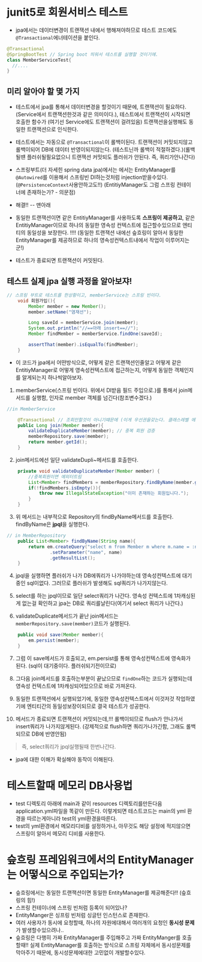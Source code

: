 # junit5로 회원서비스 테스트

- jpa에서는 데이터변경이 트랜잭션 내에서 행해져야하므로 테스트 코드에도 `@Transactional`에너테이션을 붙인다.

```java
@Transactional
@SpringBootTest // Spring boot 띄워서 테스트를 실행할 것이기에.
class MemberServiceTest{
  //....
}
```

## 미리 알아야 할 몇 가지

- 테스트에서 jpa를 통해서 데이터변경을 할것이기 때문에, 트랜잭션이 필요하다.(Service에서 트랜잭션한것과 같은 의미이다.), 테스트에서 트랜잭션이 시작되면 호출한 함수가 (여기선 Service에도 트랜잭션이 걸려있음) 트랜잭션을실행해도 동일한 트랜잭션으로 인식한다.

- 테스트에서는 자동으로 `@Transactional`이 롤백이된다. 트랜잭션이 커밋되지않고 롤백이되어 DB에 데이터 반영이되지않는다. (테스트닌까 롤백이 적절하겠다.)(롤백될떈 플러쉬될필요없으니 트랜잭션 커밋되도 플러쉬가 안된다. 즉, 쿼리가안나간다)

- 스프링부트(더 자세힌 spring data jpa)에서는 에서는 EntityManager를 `@Autowired`를 이용해서 스프링빈 DI하는것처럼 injection받을수있다.(`@PersistenceContext`사용안하고도!!)
  (EntitiyManager도 그럼 스프링 컨테이너에 존재하는가? - 의문점)
- 해결!! -- 맨아래

- 동일한 트랜잭션이면 같은 EntitiyManager를 사용하도록 **스프링이 제공하고**, 같은 EntitiyManager이므로 하나의 동일한 영속성 컨텍스트에 접근할수있으므로 엔티티의 동일성을 보장한다. !!!! (동일한 트랜잭션 내에선 슾흐링이 알아서 동일한 EntityManager를 제공하므로 하나의 영속성컨텍스트내에서 작업이 이루어지는군!)

- 테스트가 종료되면 트랜잭션이 커밋된다.

## 테스트 실제 jpa 실행 과정을 알아보쟈!

```java
// 스프링 부트로 테스트를 한상황이고, memberService는 스프링 빈이다.
    void 회원가입(){
        Member member = new Member();
        member.setName("염재선");

        Long saveId = memberService.join(member);
        System.out.println("//==아래 insert==//");
        Member findMember = memberService.findOne(saveId);

        assertThat(member).isEqualTo(findMember);
    }
```

- 이 코드가 jpa에서 어떤방식으로, 어떻게 같은 트랜잭션인줄알고 어떻게 같은 EntitiyManager로 어떻게 영속성컨텍스트에 접근하는지, 어떻게 동일한 객체인지를 알게되는지 하나씩알아보자.

1. memberService(스프링 빈이다. 위에서 DI받음 필드 주입으로.)를 통해서 join메서드를 실행함, 인자로 member 객체를 넘긴다(참조변수겠다.)

```java
//in MemberService

    @Transactional // 조회만할것이 아니기떄문에 (이게 우선권을갖는다. 클래스레벨 에너테이션보다)
    public Long join(Member member){
        validateDuplicateMember(member); // 중복 회원 검증
        memberRepository.save(member);
        return member.getId();
    }
```

2. join메서드에선 일단 validateDupli~메서드를 호출한다.

```java
    private void validateDuplicateMember(Member member) {
        //중복회원이면 예외터트림
        List<Member> findMembers = memberRepository.findByName(member.getName());
        if(!findMembers.isEmpty()){
            throw new IllegalStateException("이미 존재하는 회원입니다.");
        }
    }
```

3. 위 메서드는 내부적으로 Repository의 findByName메서드를 호출한다. findByName은 **jpql**을 실행한다.

```java
// in MemberRepository
    public List<Member> findByName(String name){
        return em.createQuery("select m from Member m where m.name = :name", Member.class)
                .setParameter("name", name)
                .getResultList();
    }
```

4. jpql을 실행하면 플러쉬가 나가 DB에쿼리가 나가야하는데 영속성컨텍스트에 대기중인 sql이없다. 그러므로 플러쉬가 발생해도 sql쿼리가 나가지않는다.

5. select를 하는 jpql이므로 일단 select쿼리가 나간다. 영속성 컨텍스트에 1차캐싱된게 없는걸 확인하고 jpa는 DB로 쿼리를날린다(여기서 select 쿼리가 나간다.)

6. validateDuplicate메서드가 끝난 join메서드는 `memberRepository.save(member)`코드가 실행된다.

```java
    public void save(Member member){
        em.persist(member);
    }
```

7. 그럼 이 save메서드가 호출되고, em.persist를 통해 영속성컨텍스트에 영속화가 된다. (sql이 대기중이다. 플러쉬되기전이므로)

8. 그다음 join메서드를 호출하는부분이 끝났으므로 `findOne`하는 코드가 실행되는데 영속성 컨텍스트에 1차캐싱되어있으므로 바로 가져온다.

9. 동일한 트랜잭션에서 실행되었기에, 동일한 영속성컨텍스트에서 이것저것 작업하였기에 엔티티간의 동일성보장이되므로 결국 테스트가 성공한다.

10. 메서드가 종료되면 트랜잭션이 커밋되는데,!!! 롤백이되므로 flush가 안나가서 insert쿼리가 나가지않게된다. (강제적으로 flush하면 쿼리가나가긴함, 그래도 롤백되므로 DB에 반영안됨)

> 즉, select쿼리가 jpql실행될때 한번나간다.

- jpa에 대한 이해가 확실해야 동작이 이해된다.

# 테스트할때 메모리 DB사용법

- test 디렉토리 아래에 main과 같이 resources 디렉토리를만든다음 application.yml파일을 똑같이 만든다. 이렇게되면 테스트코드는 main의 yml 환경을 따르는게아니라 test의 yml환경을따른다.
- test의 yml환경에서 메모리디비를 설정하거나, 아무것도 해당 설정에 적지않으면 스프링이 알아서 메모리 디비를 사용한다.

# 슾흐링 프레임워크에서의 EntityManager는 어떻식으로 주입되는가?

- 슾흐링에서는 동일한 트랜잭션이면 동일한 EntityManager를 제공해준다!! (슾흐링의 힘!)
- 스프링 컨테이너에 스프링 빈처럼 등록이 되어있나?
- EntityManger은 싱프링 빈처럼 싱글턴 인스턴스로 존재한다.
- 여러 사용자가 동시에 요청할때, 하나의 자원에대해서 여러개의 요청인 **동시성 문제**가 발생할수있으려나..
- 슾흐링은 다행히 가짜 EntityManager를 주입해주고 가짜 EntityManger를 호출할때!! 실제 EntityManager를 호출하는 방식으로 스프링 자체에서 동시성문제를 막아주기 때문에, 동시성문제에대한 고민없이 개발할수있다.
